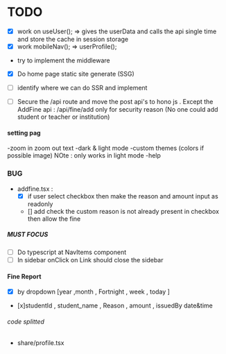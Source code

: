 # TODO

- [x] work on useUser(); => gives the userData and calls the api single time and store the cache in session storage
- [x] work mobileNav(); => userProfile();
- try to implement the middleware 
- [x] Do home page static site generate (SSG)
- [ ] identify where we can do SSR and implement
- [ ] Secure the /api route and move the post api's to hono js . Except the AddFine api : /api/fine/add only for security reason (No one could add student or teacher or institution)



#### setting pag

 -zoom in zoom out text
 -dark & light mode
 -custom themes (colors if possible image) NOte : only works in light mode
 -help

### BUG 

 - addfine.tsx : 
      - [x] if user select checkbox then make the reason and amount input as readonly 
      - [] add check the custom reason is not already present in checkbox then allow the fine



##### MUST FOCUS

  - [ ] Do typescript at NavItems component
  - [ ] In sidebar onClick on Link should close the sidebar

#### Fine Report
 - [x] by dropdown [year ,month , Fortnight , week , today ]
 - [x]studentId , student_name , Reason , amount , issuedBy date&time


###### code splitted

- share/profile.tsx